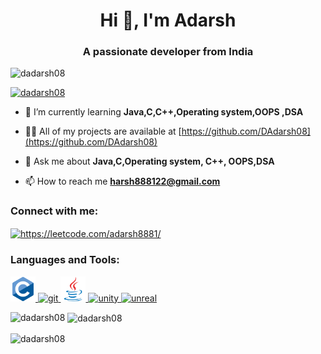 <h1 align="center">Hi 👋, I'm Adarsh</h1>
<h3 align="center">A passionate developer from India</h3>

<p align="left"> <img src="https://komarev.com/ghpvc/?username=dadarsh08&label=Profile%20views&color=0e75b6&style=flat" alt="dadarsh08" /> </p>

<p align="left"> <a href="https://github.com/ryo-ma/github-profile-trophy"><img src="https://github-profile-trophy.vercel.app/?username=dadarsh08" alt="dadarsh08" /></a> </p>

- 🌱 I’m currently learning **Java,C,C++,Operating system,OOPS ,DSA**

- 👨‍💻 All of my projects are available at [https://github.com/DAdarsh08](https://github.com/DAdarsh08)

- 💬 Ask me about **Java,C,Operating system, C++, OOPS,DSA**

- 📫 How to reach me **harsh888122@gmail.com**

<h3 align="left">Connect with me:</h3>
<p align="left">
<a href="https://www.leetcode.com/https://leetcode.com/adarsh8881/" target="blank"><img align="center" src="https://raw.githubusercontent.com/rahuldkjain/github-profile-readme-generator/master/src/images/icons/Social/leet-code.svg" alt="https://leetcode.com/adarsh8881/" height="30" width="40" /></a>
</p>

<h3 align="left">Languages and Tools:</h3>
<p align="left"> <a href="https://www.cprogramming.com/" target="_blank" rel="noreferrer"> <img src="https://raw.githubusercontent.com/devicons/devicon/master/icons/c/c-original.svg" alt="c" width="40" height="40"/> </a> <a href="https://git-scm.com/" target="_blank" rel="noreferrer"> <img src="https://www.vectorlogo.zone/logos/git-scm/git-scm-icon.svg" alt="git" width="40" height="40"/> </a> <a href="https://www.java.com" target="_blank" rel="noreferrer"> <img src="https://raw.githubusercontent.com/devicons/devicon/master/icons/java/java-original.svg" alt="java" width="40" height="40"/> </a> <a href="https://unity.com/" target="_blank" rel="noreferrer"> <img src="https://www.vectorlogo.zone/logos/unity3d/unity3d-icon.svg" alt="unity" width="40" height="40"/> </a> <a href="https://unrealengine.com/" target="_blank" rel="noreferrer"> <img src="https://raw.githubusercontent.com/kenangundogan/fontisto/036b7eca71aab1bef8e6a0518f7329f13ed62f6b/icons/svg/brand/unreal-engine.svg" alt="unreal" width="40" height="40"/> </a> </p>

<p><img align="left" src="https://github-readme-stats.vercel.app/api/top-langs?username=dadarsh08&show_icons=true&locale=en&layout=compact" alt="dadarsh08" /></p>

<p>&nbsp;<img align="center" src="https://github-readme-stats.vercel.app/api?username=dadarsh08&show_icons=true&locale=en" alt="dadarsh08" /></p>

<p><img align="center" src="https://github-readme-streak-stats.herokuapp.com/?user=dadarsh08&" alt="dadarsh08" /></p>
